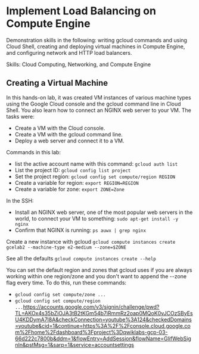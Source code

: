 # Implement Load Balancing on Compute Engine
Demonstration skills in the following: writing gcloud commands and using Cloud Shell, creating and deploying virtual machines in Compute Engine, and configuring network and HTTP load balancers.

Skills: Cloud Computing, Networking, and Compute Engine

## Creating a Virtual Machine
In this hands-on lab, it was created VM instances of various machine types using the Google Cloud console and the gcloud command line in Cloud Shell. You also learn how to connect an NGINX web server to your VM. The tasks were: 
- Create a VM with the Cloud console.
- Create a VM with the gcloud command line.
- Deploy a web server and connect it to a VM.

Commands in this lab:
- list the active account name with this command: ```gcloud auth list```
- List the project ID: ```gcloud config list project```
- Set the project region: ```gcloud config set compute/region REGION```
- Create a variable for region: ```export REGION=REGION```
- Create a variable for zone: ```export ZONE=Zone```


In the SSH:
- Install an NGINX web server, one of the most popular web servers in the world, to connect your VM to something: ```sudo apt-get install -y nginx```
- Confirm that NGINX is running: ```ps auwx | grep nginx```


Create a new instance with gcloud ```gcloud compute instances create gcelab2 --machine-type e2-medium --zone=$ZONE ```

See all the defaults ```gcloud compute instances create --help```


You can set the default region and zones that gcloud uses if you are always working within one region/zone and you don't want to append the --zone flag every time. To do this, run these commands:
- ```gcloud config set compute/zone ...```
- ```gcloud config set compute/region ...```https://accounts.google.com/v3/signin/challenge/pwd?TL=AKOx4s35bZiOJA3tB2tKGm54b7iRmmRz2oap0MQoK0vJCOzSByEsU4KDDymA7l8A&checkConnection=youtube%3A124&checkedDomains=youtube&cid=1&continue=https%3A%2F%2Fconsole.cloud.google.com%2Fhome%2Fdashboard%3Fproject%3Dqwiklabs-gcp-03-66d222c7800b&ddm=1&flowEntry=AddSession&flowName=GlifWebSignIn&pstMsg=1&sarp=1&service=accountsettings